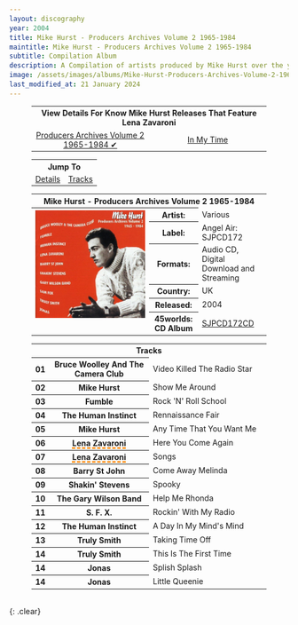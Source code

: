 ```yaml
---
layout: discography
year: 2004
title: Mike Hurst - Producers Archives Volume 2 1965-1984
maintitle: Mike Hurst - Producers Archives Volume 2 1965-1984
subtitle: Compilation Album
description: A Compilation of artists produced by Mike Hurst over the years.
image: /assets/images/albums/Mike-Hurst-Producers-Archives-Volume-2-1965-1984.jpg
last_modified_at: 21 January 2024
---
```


<figure class="fig3">
<table style="text-align:center;">
<tr><th colspan="2">View Details For Know Mike Hurst Releases That Feature Lena Zavaroni</th></tr>
<tr><td style="width:50%;"><a href="/discography/compilation-albums/2004-mike-hurst-producers-archives-volume-2">Producers Archives Volume 2 1965-1984 &#x2714;</a></td><td><a href="/discography/compilation-albums/2021-10-15-mike-hurst-in-my-time-4cd-box-set">In My Time</a></td></tr>
</table>
</figure>

<figure class="fig3">
<table style="text-align:center;">
<tr><th colspan="5">Jump To</th></tr>
<tr><td style="width:50%;"><a href="#infobox1">Details</a></td><td style="width:50%;"><a href="#infobox2">Tracks</a></td></tr>
</table>
</figure>

<figure class="fig3">
<table>
<tr id="infobox1"><th colspan="7">Mike Hurst - Producers Archives Volume 2 1965-1984</th></tr>
<tr>
<th style="width:50%; vertical-align:top;" rowspan="9" class="top"><a href="/assets/images/albums/Mike-Hurst-Producers-Archives-Volume-2-1965-1984.jpg"><img src="/assets/images/albums/Mike-Hurst-Producers-Archives-Volume-2-1965-1984.jpg" class="full-width zoom-in" alt="CD Cover for the album If My Friends Could See Me Now (2012)" /></a></th>
</tr>
<tr><th>Artist:</th><td>Various</td></tr>
<tr><th>Label:</th><td>Angel Air: SJPCD172</td></tr>
<tr><th>Formats:</th><td>Audio CD, Digital Download and Streaming</td></tr>
<tr><th>Country:</th><td>UK</td></tr>
<tr><th>Released:</th><td>2004</td></tr>
<tr><th class="top">45worlds: CD Album</th><td><a class="external-link" href="https://www.45worlds.com/cdalbum/cd/sjpcd172">SJPCD172CD</a></td></tr>
</table>
</figure>

<figure class="fig3">
<table>
<tr id="infobox2"><th colspan="3">Tracks</th></tr>
<tr><th>01</th><th>Bruce Woolley And The Camera Club</th><td style="width:50%;">Video Killed The Radio Star</td></tr>
<tr><th>02</th><th>Mike Hurst</th><td style="width:50%;">Show Me Around</td></tr>
<tr><th>03</th><th>Fumble</th><td style="width:50%;">Rock 'N' Roll School</td></tr>
<tr><th>04</th><th>The Human Instinct</th><td style="width:50%;">Rennaissance Fair</td></tr>
<tr><th>05</th><th>Mike Hurst</th><td style="width:50%;">Any Time That You Want Me</td></tr>
<tr><th>06</th><th><span style="text-decoration: underline dashed darkorange 3px;">Lena Zavaroni</span></th><td style="width:50%;">Here You Come Again</td></tr>
<tr><th>07</th><th><span style="text-decoration: underline dashed darkorange 3px;">Lena Zavaroni</span></th><td style="width:50%;">Songs</td></tr>
<tr><th>08</th><th>Barry St John</th><td style="width:50%;">Come Away Melinda</td></tr>
<tr><th>09</th><th>Shakin' Stevens</th><td style="width:50%;">Spooky</td></tr>
<tr><th>10</th><th>The Gary Wilson Band</th><td style="width:50%;">Help Me Rhonda</td></tr>
<tr><th>11</th><th>S. F. X.</th><td style="width:50%;">Rockin' With My Radio</td></tr>
<tr><th>12</th><th>The Human Instinct</th><td style="width:50%;">A Day In My Mind's Mind</td></tr>
<tr><th>13</th><th>Truly Smith</th><td style="width:50%;">Taking Time Off</td></tr>
<tr><th>14</th><th>Truly Smith</th><td style="width:50%;">This Is The First Time</td></tr>
<tr><th>14</th><th>Jonas</th><td style="width:50%;">Splish Splash</td></tr>
<tr><th>14</th><th>Jonas</th><td style="width:50%;">Little Queenie</td></tr>
</table>
</figure>

<br />{: .clear}


